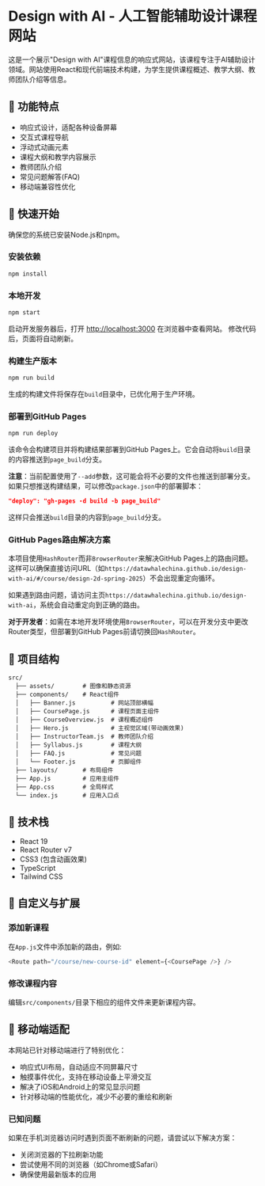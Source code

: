 # Design with AI - 人工智能辅助设计课程网站

这是一个展示"Design with AI"课程信息的响应式网站，该课程专注于AI辅助设计领域。网站使用React和现代前端技术构建，为学生提供课程概述、教学大纲、教师团队介绍等信息。

## 🌟 功能特点

- 响应式设计，适配各种设备屏幕
- 交互式课程导航
- 浮动式动画元素
- 课程大纲和教学内容展示
- 教师团队介绍
- 常见问题解答(FAQ)
- 移动端兼容性优化

## 🚀 快速开始

确保您的系统已安装Node.js和npm。

### 安装依赖

```bash
npm install
```

### 本地开发

```bash
npm start
```

启动开发服务器后，打开 [http://localhost:3000](http://localhost:3000) 在浏览器中查看网站。
修改代码后，页面将自动刷新。

### 构建生产版本

```bash
npm run build
```

生成的构建文件将保存在`build`目录中，已优化用于生产环境。

### 部署到GitHub Pages

```bash
npm run deploy
```

该命令会构建项目并将构建结果部署到GitHub Pages上。它会自动将`build`目录的内容推送到`page_build`分支。

**注意**：当前配置使用了`--add`参数，这可能会将不必要的文件也推送到部署分支。如果只想推送构建结果，可以修改`package.json`中的部署脚本：

```json
"deploy": "gh-pages -d build -b page_build"
```

这样只会推送`build`目录的内容到`page_build`分支。

### GitHub Pages路由解决方案

本项目使用`HashRouter`而非`BrowserRouter`来解决GitHub Pages上的路由问题。这样可以确保直接访问URL（如`https://datawhalechina.github.io/design-with-ai/#/course/design-2d-spring-2025`）不会出现重定向循环。

如果遇到路由问题，请访问主页`https://datawhalechina.github.io/design-with-ai`，系统会自动重定向到正确的路由。

**对于开发者**：如需在本地开发环境使用`BrowserRouter`，可以在开发分支中更改Router类型，但部署到GitHub Pages前请切换回`HashRouter`。

## 📁 项目结构

```
src/
  ├── assets/        # 图像和静态资源
  ├── components/    # React组件
  │   ├── Banner.js          # 网站顶部横幅
  │   ├── CoursePage.js      # 课程页面主组件
  │   ├── CourseOverview.js  # 课程概述组件
  │   ├── Hero.js            # 主视觉区域(带动画效果)
  │   ├── InstructorTeam.js  # 教师团队介绍
  │   ├── Syllabus.js        # 课程大纲
  │   ├── FAQ.js             # 常见问题
  │   └── Footer.js          # 页脚组件
  ├── layouts/       # 布局组件
  ├── App.js         # 应用主组件
  ├── App.css        # 全局样式
  └── index.js       # 应用入口点
```

## 🔧 技术栈

- React 19
- React Router v7
- CSS3 (包含动画效果)
- TypeScript
- Tailwind CSS

## 📝 自定义与扩展

### 添加新课程

在`App.js`文件中添加新的路由，例如:

```javascript
<Route path="/course/new-course-id" element={<CoursePage />} />
```

### 修改课程内容

编辑`src/components/`目录下相应的组件文件来更新课程内容。

## 📱 移动端适配

本网站已针对移动端进行了特别优化：

- 响应式UI布局，自动适应不同屏幕尺寸
- 触摸事件优化，支持在移动设备上平滑交互
- 解决了iOS和Android上的常见显示问题
- 针对移动端的性能优化，减少不必要的重绘和刷新

### 已知问题

如果在手机浏览器访问时遇到页面不断刷新的问题，请尝试以下解决方案：
- 关闭浏览器的下拉刷新功能
- 尝试使用不同的浏览器（如Chrome或Safari）
- 确保使用最新版本的应用

